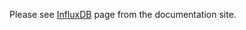 Please see [InfluxDB](http://www.pippo.ro/mod/metrics/influxdb.html) page from the documentation site.
